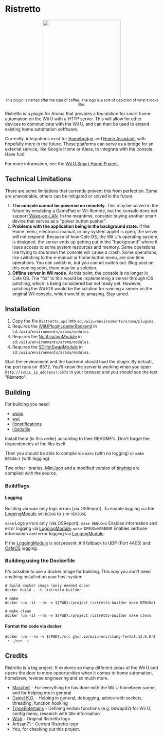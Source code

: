 # Ristretto

<p align="center">
  <img src=./.github/ristretto.png width="256">
  <br>
  <sub>This plugin is named after the type of coffee. The logo is a sort-of depiction of what it looks like.</sub>
</p>

Ristretto is a plugin for Aroma that provides a foundation for smart home automation on the Wii U with a HTTP server. This will allow for other devices to communicate with the Wii U, and can then be used to extend existing home automation sofftware.

Currently, integrations exist for [Homebridge](https://github.com/wiiu-smarthome/homebridge-wiiu) and [Home Assistant](https://github.com/wiiu-smarthome/ha-wiiu), with hopefully more in the future. These platforms can serve as a bridge for an external service, like Google Home or Alexa, to integrate with the console. Have fun!

For more information, see the [Wii U Smart Home Project](https://github.com/wiiu-smarthome).

## Technical Limitations
There are some limitations that currently prevent this from perfection. Some are unavoidable, others can be mitigated or solved in the future.

1. **The console cannot be powered on remotely.** This may be solved in the future by emulating a GamePad or Wii Remote, but the console does not support [Wake-on-LAN](https://en.wikipedia.org/wiki/Wake-on-LAN). In the meantime, consider buying another smart device that serves as a "power button pusher".
2. **Problems with the application being in the background state.** If the Home menu, electronic manual, or any system applet is open, the server will not respond. Because of how Cafe OS, the Wii U's operating system, is designed, the server ends up getting put in the "background" where it loses access to some system resources and memory. Some operations like trying to shutdown the console will cause a crash. Some operations, like switching to the e-manual or home button menu, are one time operations. You can switch in, but you cannot switch out. Blog post on this coming soon, there may be a solution. 
3. **Offline server in Wii mode.** At this point, the console is no longer in Cafe OS. The "fix" to this would be implementing a server through IOS patching, which is being considered but not ready yet. However, patching the Wii IOS would be the solution for running a server on the original Wii console, which would be amazing. Stay tuned.

## Installation

1. Copy the file `Ristretto.wps` into `sd:/wiiu/environments/aroma/plugins`.
2. Requires the [WiiUPluginLoaderBackend](https://github.com/wiiu-env/WiiUPluginLoaderBackend) in `sd:/wiiu/environments/aroma/modules`.
2. Requires the [NotificationModule](https://github.com/wiiu-env/NotificationModule) in `sd:/wiiu/environments/aroma/modules`.
3. Requires the [SDHotSwapModule](https://github.com/wiiu-env/SDHotSwapModule) in `sd:/wiiu/environments/aroma/modules`.

Start the environment and the backend should load the plugin. By default, the port runs on :8572. You'll know the server is working when you open `http://(wiiu_ip_address):8572` in your browser and you should see the text "Ristretto".

## Building

For building you need:

- [wups](https://github.com/Maschell/WiiUPluginSystem)
- [wut](https://github.com/devkitpro/wut)
- [libnotifications](https://github.com/wiiu-env/libnotifications)
- [libsdutils](https://github.com/wiiu-env/libsdutils)

Install them (in this order) according to their README's. Don't forget the dependencies of the libs itself.

Then you should be able to compile via `make` (with no logging) or `make DEBUG=1` (with logging).

Two other libraries, [MiniJson](https://github.com/zsmj2017/MiniJson) and a modified version of [tinyhttp](https://github.com/kissbeni/tinyhttp) are compiled with the source.

### Buildflags

#### Logging

Building via `make` only logs errors (via OSReport). To enable logging via the [LoggingModule](https://github.com/wiiu-env/LoggingModule) set `DEBUG` to `1` or `VERBOSE`.

`make` Logs errors only (via OSReport).
`make DEBUG=1` Enables information and error logging via [LoggingModule](https://github.com/wiiu-env/LoggingModule).
`make DEBUG=VERBOSE` Enables verbose information and error logging via [LoggingModule](https://github.com/wiiu-env/LoggingModule).

If the [LoggingModule](https://github.com/wiiu-env/LoggingModule) is not present, it'll fallback to UDP (Port 4405) and [CafeOS](https://github.com/wiiu-env/USBSerialLoggingModule) logging.

### Building using the Dockerfile

It's possible to use a docker image for building. This way you don't need anything installed on your host system.

```
# Build docker image (only needed once)
docker build . -t ristretto-builder

# make
docker run -it --rm -v ${PWD}:/project ristretto-builder make DEBUG=1

# make clean
docker run -it --rm -v ${PWD}:/project ristretto-builder make clean
```

#### Format the code via docker

`docker run --rm -v ${PWD}:/src ghcr.io/wiiu-env/clang-format:13.0.0-2 -r ./src -i`

## Credits
Ristretto is a big project. It explores so many different areas of the Wii U and opens the door to more opportunities when it comes to home automation, homebrew, reverse engineering and so much more.

- [Maschell](https://github.com/maschell) - For everything he has done with the Wii U homebrew scene, and for helping me in general
- [Daniel K.O.](https://github.com/dkosmari) - Helping in general, debugging, advice with sockets, threading, function hooking
- [TraceEntertains](https://github.com/TraceEntertains) - Defining endian functions (e.g. bswap32) for Wii U, config menu, research with title information
- [Wish](https://github.com/wish13yt) - Original Ristretto logo
- [Artisan71](https://github.com/Artisan71) - Current Ristretto logo
- You, for checking out this project.
